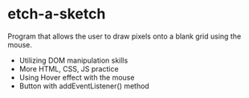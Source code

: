 # etch-a-sketch
Program that allows the user to draw pixels onto a blank grid using the mouse.

- Utilizing DOM manipulation skills
- More HTML, CSS, JS practice
- Using Hover effect with the mouse
- Button with addEventListener() method